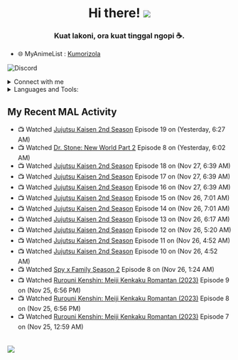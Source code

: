<h1 align="center">Hi there! <img src="https://media.giphy.com/media/hvRJCLFzcasrR4ia7z/giphy.gif" width="25px"> </h1>
<h3 align="center">Kuat lakoni, ora kuat tinggal ngopi ☕.</h3>

- 🌐 MyAnimeList : [Kumorizola](https://myanimelist.net/animelist/Kumorizola)

![Discord](https://discord.c99.nl/widget/theme-3/761213268009943051.png)
<details>
      <summary>Connect with me</summary>
    <p align="left">
        <a href="https://www.instagram.com/kumorizola/" target="blank"><img align="center"
                src="https://raw.githubusercontent.com/rahuldkjain/github-profile-readme-generator/master/src/images/icons/Social/instagram.svg"
                alt="kumorizola" height="30" width="40" /></a>
        <a href="https://discord.com" target="blank"><img align="center"
                src="https://raw.githubusercontent.com/rahuldkjain/github-profile-readme-generator/master/src/images/icons/Social/discord.svg"
                alt="Kumori#5882" height="30" width="40" /></a>
    </p>
</details>

<details>
    <summary align="left">Languages and Tools:</summary>
<p align="left">
      <a href="https://www.w3schools.com/css/" target="_blank">
        <img src="https://raw.githubusercontent.com/devicons/devicon/master/icons/css3/css3-original-wordmark.svg"
            alt="css3" width="40" height="40" /> </a> <a href="https://www.w3.org/html/" target="_blank"> <img
            src="https://raw.githubusercontent.com/devicons/devicon/master/icons/html5/html5-original-wordmark.svg"
            alt="html5" width="40" height="40" /> </a> <a href="https://www.java.com" target="_blank"> <img
            src="https://raw.githubusercontent.com/devicons/devicon/master/icons/java/java-original.svg" alt="java"
            width="40" height="40" /> </a> <a href="https://developer.mozilla.org/en-US/docs/Web/JavaScript"
            target="_blank"> <img
            src="https://raw.githubusercontent.com/devicons/devicon/master/icons/javascript/javascript-original.svg"
            alt="javascript" width="40" height="40" /> </a> <a href="https://nodejs.org" target="_blank"> <img
            src="https://raw.githubusercontent.com/devicons/devicon/master/icons/nodejs/nodejs-original-wordmark.svg"
            alt="nodejs" width="40" height="40" /> </a> <a href="https://www.python.org" target="_blank"> <img
            src="https://raw.githubusercontent.com/devicons/devicon/master/icons/python/python-original.svg"
            alt="python" width="40" height="40" /> </a> <a href="https://www.typescriptlang.org/" target="_blank"> <img
            src="https://raw.githubusercontent.com/devicons/devicon/master/icons/typescript/typescript-original.svg" 
            alt="typescript" width="40" height="40" /> </a> <a href="https://www.photoshop.com/en" target="_blank"> <img
            src="https://upload.wikimedia.org/wikipedia/commons/a/af/Adobe_Photoshop_CC_icon.svg" alt="photoshop" width="40" height="40"/> </a>
            <a href="https://www.adobe.com/products/premiere.html" target="_blank"> <img
            src="https://upload.wikimedia.org/wikipedia/commons/4/40/Adobe_Premiere_Pro_CC_icon.svg" alt="Premiere pro" width="40" height="40"/> </a>
            <a href="https://www.adobe.com/in/products/illustrator.html" target="_blank"> <img 
            src="https://upload.wikimedia.org/wikipedia/commons/f/fb/Adobe_Illustrator_CC_icon.svg" alt="illustrator" width="40" height="40"/> </a>
      
 </details>
 
 <h2> My Recent MAL Activity</h2>
<!-- MAL_ACTIVITY:start -->

- 📺 Watched [Jujutsu Kaisen 2nd Season](https://MyAnimeList.net/anime.php?id=51009) Episode 19 on (Yesterday, 6:27 AM)
- 📺 Watched [Dr. Stone: New World Part 2](https://MyAnimeList.net/anime.php?id=55644) Episode 8 on (Yesterday, 6:02 AM)
- 📺 Watched [Jujutsu Kaisen 2nd Season](https://MyAnimeList.net/anime.php?id=51009) Episode 18 on (Nov 27, 6:39 AM)
- 📺 Watched [Jujutsu Kaisen 2nd Season](https://MyAnimeList.net/anime.php?id=51009) Episode 17 on (Nov 27, 6:39 AM)
- 📺 Watched [Jujutsu Kaisen 2nd Season](https://MyAnimeList.net/anime.php?id=51009) Episode 16 on (Nov 27, 6:39 AM)
- 📺 Watched [Jujutsu Kaisen 2nd Season](https://MyAnimeList.net/anime.php?id=51009) Episode 15 on (Nov 26, 7:01 AM)
- 📺 Watched [Jujutsu Kaisen 2nd Season](https://MyAnimeList.net/anime.php?id=51009) Episode 14 on (Nov 26, 7:01 AM)
- 📺 Watched [Jujutsu Kaisen 2nd Season](https://MyAnimeList.net/anime.php?id=51009) Episode 13 on (Nov 26, 6:17 AM)
- 📺 Watched [Jujutsu Kaisen 2nd Season](https://MyAnimeList.net/anime.php?id=51009) Episode 12 on (Nov 26, 5:20 AM)
- 📺 Watched [Jujutsu Kaisen 2nd Season](https://MyAnimeList.net/anime.php?id=51009) Episode 11 on (Nov 26, 4:52 AM)
- 📺 Watched [Jujutsu Kaisen 2nd Season](https://MyAnimeList.net/anime.php?id=51009) Episode 10 on (Nov 26, 4:52 AM)
- 📺 Watched [Spy x Family Season 2](https://MyAnimeList.net/anime.php?id=53887) Episode 8 on (Nov 26, 1:24 AM)
- 📺 Watched [Rurouni Kenshin: Meiji Kenkaku Romantan (2023)](https://MyAnimeList.net/anime.php?id=50613) Episode 9 on (Nov 25, 6:56 PM)
- 📺 Watched [Rurouni Kenshin: Meiji Kenkaku Romantan (2023)](https://MyAnimeList.net/anime.php?id=50613) Episode 8 on (Nov 25, 6:56 PM)
- 📺 Watched [Rurouni Kenshin: Meiji Kenkaku Romantan (2023)](https://MyAnimeList.net/anime.php?id=50613) Episode 7 on (Nov 25, 12:59 AM)

<!-- MAL_ACTIVITY:end -->

  
<h2 align="left"> <img src="https://media.discordapp.net/attachments/918405470073520168/919220018355523584/ezgif.com-gif-maker_1.gif">

